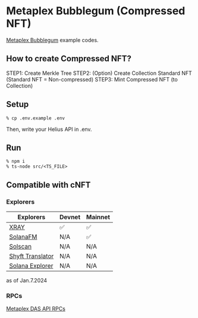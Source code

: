 # Metaplex Bubblegum (Compressed NFT)
[Metaplex Bubblegum](https://developers.metaplex.com/bubblegum) example codes.

## How to create Compressed NFT?
STEP1: Create Merkle Tree
STEP2: (Option) Create Collection Standard NFT (Standard NFT = Non-compressed)
STEP3: Mint Compressed NFT (to Collection)

## Setup
```
% cp .env.example .env
```

Then, write your Helius API in .env.

## Run
```
% npm i
% ts-node src/<TS_FILE>
```

## Compatible with cNFT
### Explorers
| Explorers | Devnet | Mainnet |
| ---- | ---- | ---- |
| [XRAY](https://xray.helius.xyz/) | ✅ | ✅ |
| [SolanaFM](https://solana.fm/) | N/A | ✅ |
| [Solscan](https://solscan.io/) | N/A | N/A |
| [Shyft Translator](https://translator.shyft.to/) | N/A | N/A |
| [Solana Explorer](https://explorer.solana.com/) | N/A | N/A |
  
as of Jan.7.2024

### RPCs
[Metaplex DAS API RPCs](https://developers.metaplex.com/bubblegum/rpcs)